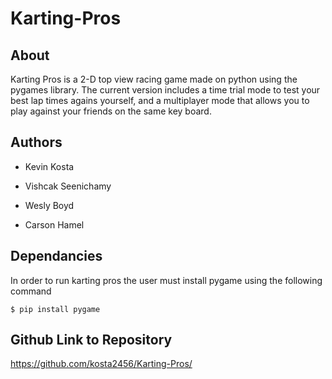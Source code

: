 # Karting-Pros
## About
Karting Pros is a 2-D top view racing game made on python using the pygames library. The current version includes a time trial mode to test your best lap times agains yourself, and a multiplayer mode that allows you to play against your friends on the same key board.
## Authors

- Kevin Kosta

- Vishcak Seenichamy

- Wesly Boyd

- Carson Hamel

## Dependancies
In order to run karting pros the user must install pygame using the following command

```
$ pip install pygame
```

## Github Link to Repository
https://github.com/kosta2456/Karting-Pros/
